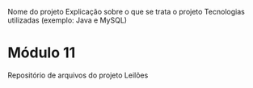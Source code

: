 Nome do projeto
Explicação sobre o que se trata o projeto
Tecnologias utilizadas (exemplo: Java e MySQL)


# Módulo 11
Repositório de arquivos do projeto Leilões
